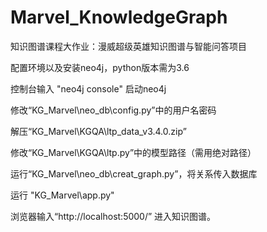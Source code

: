 # Marvel_KnowledgeGraph

知识图谱课程大作业：漫威超级英雄知识图谱与智能问答项目

配置环境以及安装neo4j，python版本需为3.6

控制台输入 "neo4j console" 启动neo4j

修改“KG_Marvel\neo_db\config.py”中的用户名密码

解压“KG_Marvel\KGQA\ltp_data_v3.4.0.zip”

修改“KG_Marvel\KGQA\ltp.py”中的模型路径（需用绝对路径）

运行“KG_Marvel\neo_db\creat_graph.py”，将关系传入数据库

运行 "KG_Marvel\app.py"

浏览器输入“http://localhost:5000/” 进入知识图谱。

